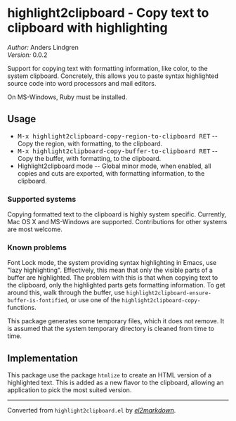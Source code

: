 # highlight2clipboard - Copy text to clipboard with highlighting

*Author:* Anders Lindgren<br>
*Version:* 0.0.2<br>

Support for copying text with formatting information, like color,
to the system clipboard. Concretely, this allows you to paste
syntax highlighted source code into word processors and mail
editors.

On MS-Windows, Ruby must be installed.

## Usage

* <kbd>M-x highlight2clipboard-copy-region-to-clipboard RET</kbd> -- Copy
  the region, with formatting, to the clipboard.
* <kbd>M-x highlight2clipboard-copy-buffer-to-clipboard RET</kbd> -- Copy
  the buffer, with formatting, to the clipboard.
* Highlight2clipboard mode -- Global minor mode, when enabled, all
  copies and cuts are exported, with formatting information, to the
  clipboard.

### Supported systems

Copying formatted text to the clipboard is highly system specific.
Currently, Mac OS X and MS-Windows are supported. Contributions for
other systems are most welcome.

### Known problems

Font Lock mode, the system providing syntax highlighting in Emacs,
use "lazy highlighting". Effectively, this mean that only the
visible parts of a buffer are highlighted. The problem with this is
that when copying text to the clipboard, only the highlighted parts
gets formatting information. To get around this, walk through the
buffer, use `highlight2clipboard-ensure-buffer-is-fontified`, or
use one of the `highlight2clipboard-copy-` functions.

This package generates some temporary files, which it does not
remove. It is assumed that the system temporary directory is
cleaned from time to time.

## Implementation

This package use the package `htmlize` to create an HTML version of
a highlighted text. This is added as a new flavor to the clipboard,
allowing an application to pick the most suited version.


---
Converted from `highlight2clipboard.el` by [*el2markdown*](https://github.com/Lindydancer/el2markdown).
